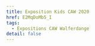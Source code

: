 ```yaml
---
title: Exposition Kids CAW 2020
href: E2MqDoMb5_I
tags:
  - Expositions CAW Walferdange
detail: false
---
```

